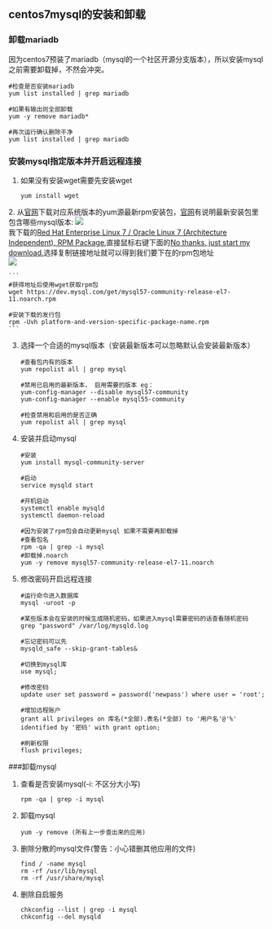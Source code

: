 ## centos7mysql的安装和卸载

### 卸载mariadb

因为centos7预装了mariadb（mysql的一个社区开源分支版本），所以安装mysql之前需要卸载掉，不然会冲突。

```
#检查是否安装mariadb
yum list installed | grep mariadb 

#如果有输出则全部卸载
yum -y remove mariadb*    

#再次运行确认删除干净
yum list installed | grep mariadb
```

### 安装mysql指定版本并开启远程连接

1. 如果没有安装wget需要先安装wget
	
	```
	yum install wget 
	```
	
[mysqlnet]: https://dev.mysql.com/downloads/repo/yum/
2. 从[官网][mysqlnet]下载对应系统版本的yum源最新rpm安装包，[官网][mysqlnet]有说明最新安装包里包含哪些mysql版本:
	![](http://www.iwill.fun/media/blog/20180202/mysqldown.png)  
	我下载的[Red Hat Enterprise Linux 7 / Oracle Linux 7 (Architecture Independent), RPM Package](https://dev.mysql.com/downloads/file/?id=470281),直接鼠标右键下面的[No thanks, just start my download.](https://dev.mysql.com/get/mysql57-community-release-el7-11.noarch.rpm)选择复制链接地址就可以得到我们要下在的rpm包地址  
	![](http://www.iwill.fun/media/blog/20180202/mysqldowm2.png)  

	```
	#获得地址后使用wget获取rpm包
	wget https://dev.mysql.com/get/mysql57-community-release-el7-11.noarch.rpm
	
	#安装下载的发行包
	rpm -Uvh platform-and-version-specific-package-name.rpm
	```
	
3. 选择一个合适的mysql版本（安装最新版本可以忽略默认会安装最新版本）
	
	```
	#查看包内有的版本
	yum repolist all | grep mysql
	
	#禁用已启用的最新版本， 启用需要的版本 eg：
	yum-config-manager --disable mysql57-community
	yum-config-manager --enable mysql55-community
	
	#检查禁用和启用的是否正确
	yum repolist all | grep mysql
	```
	
4. 安装并启动mysql
	
	```
	#安装
	yum install mysql-community-server
	
	#启动
	service mysqld start
	
	#开机启动
	systemctl enable mysqld
	systemctl daemon-reload
	
	#因为安装了rpm包会自动更新mysql 如果不需要再卸载掉
	#查看包名
	rpm -qa | grep -i mysql
	#卸载掉.noarch
	yum -y remove mysql57-community-release-el7-11.noarch
	```
	
5. 修改密码开启远程连接
	
	```
	#运行命令进入数据库
	mysql -uroot -p
	
	#某些版本会在安装的时候生成随机密码，如果进入mysql需要密码的话查看随机密码
	grep "password" /var/log/mysqld.log
	
	#忘记密码可以先
	mysqld_safe --skip-grant-tables&
	
	#切换到mysql库
	use mysql;
	
	#修改密码
	update user set password = password('newpass') where user = 'root';
	
	#增加远程账户
	grant all privileges on 库名(*全部).表名(*全部) to '用户名'@'%' identified by '密码' with grant option;
	
	#刷新权限
	flush privileges;
	```

###卸载mysql

1. 查看是否安装mysql(-i: 不区分大小写)
	
	```
	rpm -qa | grep -i mysql
	```
	
2. 卸载mysql
	
	```
	yum -y remove (所有上一步查出来的应用)
	```
	
3. 删除分散的mysql文件(警告：小心错删其他应用的文件)

	```
	find / -name mysql
	rm -rf /usr/lib/mysql
	rm -rf /usr/share/mysql
	```

4. 删除自启服务
	
	```
	chkconfig --list | grep -i mysql
	chkconfig --del mysqld
	```